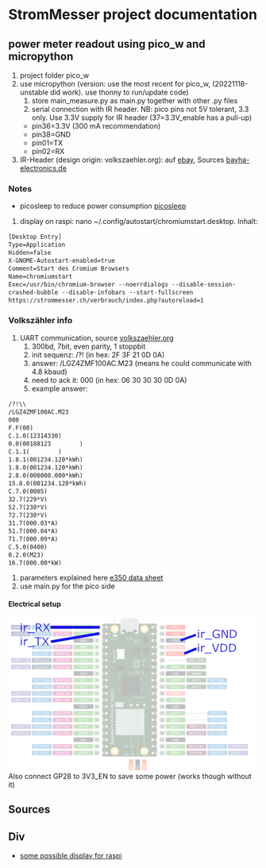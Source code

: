 # StromMesser project documentation

## power meter readout using pico_w and micropython
1. project folder pico_w
1. use micropython (version: use the most recent for pico_w, (20221118-unstable did work). use thonny to run/update code)
   1. store main_measure.py as main.py together with other .py files
   1. serial connection with IR header. NB: pico pins not 5V tolerant, 3.3 only. Use 3.3V supply for IR header (37=3.3V_enable has a pull-up)
     * pin36=3.3V (300 mA recommendation)
     * pin38=GND
     * pin01=TX
     * pin02=RX
1. IR-Header (design origin: volkszaehler.org): auf [ebay](https://www.ebay.ch/itm/275076138187?hash=item400bd0c4cb:g:VxwAAOSwbkdhxLJL), Sources [bayha-electronics.de](bayha-electronics.de/download/Bauanleitung-TTL.pdf) 

### Notes
* picosleep to reduce power consumption [picosleep](https://ghubcoder.github.io/posts/deep-sleeping-the-pico-micropython/)


1. display on raspi: nano ~/.config/autostart/chromiumstart.desktop. Inhalt: 
```
[Desktop Entry]
Type=Application
Hidden=false
X-GNOME-Autostart-enabled=true
Comment=Start des Cromium Browsers
Name=chromiumstart
Exec=/usr/bin/chromium-browser --noerrdialogs --disable-session-crashed-bubble --disable-infobars --start-fullscreen https://strommesser.ch/verbrauch/index.php?autoreload=1
```

### Volkszähler info

1. UART communication, source [volkszaehler.org](https://wiki.volkszaehler.org/hardware/channels/meters/power/edl-ehz/landisgyr_e350)
   1. 300bd, 7bit, even parity, 1 stoppbit
   1. init sequenz: /?!<CR><LF> (in hex: 2F 3F 21 0D 0A)
   1. answer: /LGZ4ZMF100AC.M23 (means he could communicate with 4.8 kbaud)
   1. need to ack it: <ACK>000<CR><LF> (in hex: 06 30 30 30 0D 0A)
   1. example answer: 
```
/?!\\
/LGZ4ZMF100AC.M23
000
F.F(00)
C.1.0(12314330)
0.0(00188123        )
C.1.1(        )
1.8.1(001234.120*kWh)
1.8.0(001234.120*kWh)
2.8.0(000000.000*kWh)
15.8.0(001234.120*kWh)
C.7.0(0005)
32.7(229*V)
52.7(230*V)
72.7(230*V)
31.7(000.03*A)
51.7(000.04*A)
71.7(000.09*A)
C.5.0(0400)
0.2.0(M23)
16.7(000.00*kW)
```  
1. parameters explained here [e350 data sheet](http://www.smartenergy.com.ua/files/D000027979%20E350%20ZxF100Ax%20Cx%20series%202%20User%20Manual.pdf)
1. use main.py for the pico side


#### Electrical setup
![electrical connections](./pictures/pico_w_setup_w500.png)
Also connect GP28 to 3V3_EN to save some power (works though without it)


## Sources


## Div
* [some possible display for raspi](https://www.heise.de/news/Transparentes-OLED-Display-fuer-Raspberry-und-Arduino-Bastelrechner-7269567.html)

